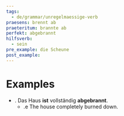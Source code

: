 ```yaml
---
tags:
  - de/grammar/unregelmaessige-verb
praesens: brennt ab
praeteritum: brannte ab
perfekt: abgebrannt
hilfsverb:
  - sein
pre_example: die Scheune
post_example: 
---
```


# Examples
- . Das Haus **ist** vollständig **abgebrannt**.
	- .e The house completely burned down.
